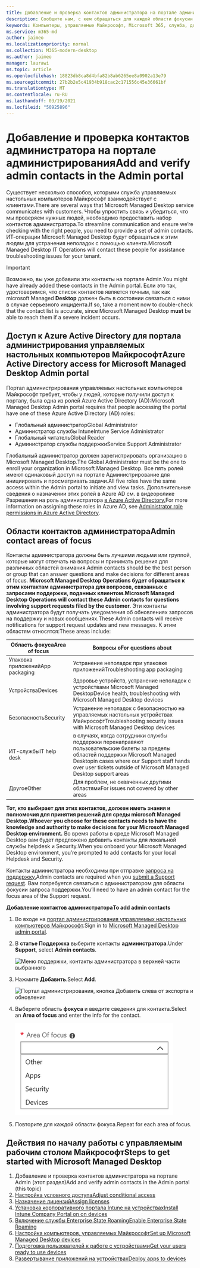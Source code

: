 ```yaml
---
title: Добавление и проверка контактов администратора на портале администрирования
description: Сообщите нам, с кем обращаться для каждой области фокусии.
keywords: Компьютеры, управляемые Майкрософт, Microsoft 365, служба, документация
ms.service: m365-md
author: jaimeo
ms.localizationpriority: normal
ms.collection: M365-modern-desktop
ms.author: jaimeo
manager: laurawi
ms.topic: article
ms.openlocfilehash: 18823db8ca8d4bfa82b8ab6265ee8a0902a13e79
ms.sourcegitcommit: 27b2b2e5c41934b918cac2c171556c45e36661bf
ms.translationtype: MT
ms.contentlocale: ru-RU
ms.lasthandoff: 03/19/2021
ms.locfileid: "50925896"
---
```

# <a name="add-and-verify-admin-contacts-in-the-admin-portal"></a><span data-ttu-id="1065a-104">Добавление и проверка контактов администратора на портале администрирования</span><span class="sxs-lookup"><span data-stu-id="1065a-104">Add and verify admin contacts in the Admin portal</span></span>

<span data-ttu-id="1065a-105">Существует несколько способов, которыми служба управляемых настольных компьютеров Майкрософт взаимодействует с клиентами.</span><span class="sxs-lookup"><span data-stu-id="1065a-105">There are several ways that Microsoft Managed Desktop service communicates with customers.</span></span> <span data-ttu-id="1065a-106">Чтобы упростить связь и убедиться, что мы проверяем нужных людей, необходимо предоставить набор контактов администратора.</span><span class="sxs-lookup"><span data-stu-id="1065a-106">To streamline communication and ensure we’re checking with the right people, you need to provide a set of admin contacts.</span></span> <span data-ttu-id="1065a-107">ИТ-операции Microsoft Managed Desktop будут обращаться к этим людям для устранения неполадок с помощью клиента.</span><span class="sxs-lookup"><span data-stu-id="1065a-107">Microsoft Managed Desktop IT Operations will contact these people for assistance troubleshooting issues for your tenant.</span></span>

> [!IMPORTANT]
> <span data-ttu-id="1065a-108">Возможно, вы уже добавили эти контакты на портале Admin.</span><span class="sxs-lookup"><span data-stu-id="1065a-108">You might have already added these contacts in the Admin portal.</span></span> <span data-ttu-id="1065a-109">Если это так, удостоверимся, что список контактов является точным, так как microsoft Managed **Desktop** должен быть в состоянии связаться с ними в случае серьезного инцидента.</span><span class="sxs-lookup"><span data-stu-id="1065a-109">If so, take a moment now to double-check that the contact list is accurate, since Microsoft Managed Desktop **must** be able to reach them if a severe incident occurs.</span></span>

## <a name="azure-active-directory-access-for-microsoft-managed-desktop-admin-portal"></a><span data-ttu-id="1065a-110">Доступ к Azure Active Directory для портала администрирования управляемых настольных компьютеров Майкрософт</span><span class="sxs-lookup"><span data-stu-id="1065a-110">Azure Active Directory access for Microsoft Managed Desktop Admin portal</span></span>

<span data-ttu-id="1065a-111">Портал администрирования управляемых настольных компьютеров Майкрософт требует, чтобы у людей, которые получили доступ к порталу, была одна из ролей Azure Active Directory (AD):</span><span class="sxs-lookup"><span data-stu-id="1065a-111">Microsoft Managed Desktop Admin portal requires that people accessing the portal have one of these Azure Active Directory (AD) roles:</span></span>
- <span data-ttu-id="1065a-112">Глобальный администратор</span><span class="sxs-lookup"><span data-stu-id="1065a-112">Global Administrator</span></span>
- <span data-ttu-id="1065a-113">Администратор службы Intune</span><span class="sxs-lookup"><span data-stu-id="1065a-113">Intune Service Administrator</span></span>
- <span data-ttu-id="1065a-114">Глобальный читатель</span><span class="sxs-lookup"><span data-stu-id="1065a-114">Global Reader</span></span>
- <span data-ttu-id="1065a-115">Администратор службы поддержки</span><span class="sxs-lookup"><span data-stu-id="1065a-115">Service Support Administrator</span></span>

<span data-ttu-id="1065a-116">Глобальный администратор должен зарегистрировать организацию в Microsoft Managed Desktop.</span><span class="sxs-lookup"><span data-stu-id="1065a-116">The Global Administrator must be the one to enroll your organization in Microsoft Managed Desktop.</span></span> <span data-ttu-id="1065a-117">Все пять ролей имеют одинаковый доступ на портале Администрирование для инициировать и просматривать задачи.</span><span class="sxs-lookup"><span data-stu-id="1065a-117">All five roles have the same access within the Admin portal to initiate and view tasks.</span></span> <span data-ttu-id="1065a-118">Дополнительные сведения о назначении этих ролей в Azure AD см. в видеоролике Разрешения на роль администратора [в Azure Active Directory.](/azure/active-directory/users-groups-roles/directory-assign-admin-roles)</span><span class="sxs-lookup"><span data-stu-id="1065a-118">For more information on assigning these roles in Azure AD, see [Administrator role permissions in Azure Active Directory](/azure/active-directory/users-groups-roles/directory-assign-admin-roles).</span></span> 

## <a name="admin-contact-areas-of-focus"></a><span data-ttu-id="1065a-119">Области контактов администратора</span><span class="sxs-lookup"><span data-stu-id="1065a-119">Admin contact areas of focus</span></span>

<span data-ttu-id="1065a-120">Контакты администратора должны быть лучшими людьми или группой, которые могут отвечать на вопросы и принимать решения для различных областей внимания.</span><span class="sxs-lookup"><span data-stu-id="1065a-120">Admin contacts should be the best person or group that can answer questions and make decisions for different areas of focus.</span></span> <span data-ttu-id="1065a-121">**Microsoft Managed Desktop Operations будет обращаться к этим контактам администратора для вопросов, связанных с запросами поддержки, поданных клиентом.**</span><span class="sxs-lookup"><span data-stu-id="1065a-121">**Microsoft Managed Desktop Operations will contact these Admin contacts for questions involving support requests filed by the customer.**</span></span> <span data-ttu-id="1065a-122">Эти контакты администратора будут получать уведомления об обновлениях запросов на поддержку и новых сообщениях.</span><span class="sxs-lookup"><span data-stu-id="1065a-122">These Admin contacts will receive notifications for support request updates and new messages.</span></span> <span data-ttu-id="1065a-123">К этим областям относятся:</span><span class="sxs-lookup"><span data-stu-id="1065a-123">These areas include:</span></span>

<span data-ttu-id="1065a-124">Область фокуса</span><span class="sxs-lookup"><span data-stu-id="1065a-124">Area of focus</span></span> | <span data-ttu-id="1065a-125">Вопросы о</span><span class="sxs-lookup"><span data-stu-id="1065a-125">For questions about</span></span>
--- | ---
<span data-ttu-id="1065a-126">Упаковка приложений</span><span class="sxs-lookup"><span data-stu-id="1065a-126">App packaging</span></span> | <span data-ttu-id="1065a-127">Устранение неполадок при упаковке приложений</span><span class="sxs-lookup"><span data-stu-id="1065a-127">Troubleshooting app packaging</span></span>
<span data-ttu-id="1065a-128">Устройства</span><span class="sxs-lookup"><span data-stu-id="1065a-128">Devices</span></span> | <span data-ttu-id="1065a-129">Здоровье устройств, устранение неполадок с устройствами Microsoft Managed Desktop</span><span class="sxs-lookup"><span data-stu-id="1065a-129">Device health, troubleshooting with Microsoft Managed Desktop devices</span></span>
<span data-ttu-id="1065a-130">Безопасность</span><span class="sxs-lookup"><span data-stu-id="1065a-130">Security</span></span> | <span data-ttu-id="1065a-131">Устранение неполадок с безопасностью на управляемых настольных устройствах Майкрософт</span><span class="sxs-lookup"><span data-stu-id="1065a-131">Troubleshooting security issues with Microsoft Managed Desktop devices</span></span>
<span data-ttu-id="1065a-132">ИТ-службы</span><span class="sxs-lookup"><span data-stu-id="1065a-132">IT help desk</span></span> | <span data-ttu-id="1065a-133">в случаях, когда сотрудники службы поддержки перенаправяют пользовательские билеты за пределы областей поддержки Microsoft Managed Desktop</span><span class="sxs-lookup"><span data-stu-id="1065a-133">in cases where our Support staff hands over user tickets outside of Microsoft Managed Desktop support areas</span></span> 
<span data-ttu-id="1065a-134">Другое</span><span class="sxs-lookup"><span data-stu-id="1065a-134">Other</span></span> | <span data-ttu-id="1065a-135">Для проблем, не охваченных другими областями</span><span class="sxs-lookup"><span data-stu-id="1065a-135">For issues not covered by other areas</span></span>

<span data-ttu-id="1065a-136">**Тот, кто выбирает для этих контактов, должен иметь знания и полномочия для принятия решений для среды microsoft Managed Desktop.**</span><span class="sxs-lookup"><span data-stu-id="1065a-136">**Whoever you choose for these contacts needs to have the knowledge and authority to make decisions for your Microsoft Managed Desktop environment.**</span></span> <span data-ttu-id="1065a-137">Во время работы в среде Microsoft Managed Desktop вам будет предложено добавить контакты для локальной службы helpdesk и Security.</span><span class="sxs-lookup"><span data-stu-id="1065a-137">When you onboard your Microsoft Managed Desktop environment, you’re prompted to add contacts for your local Helpdesk and Security.</span></span> 

<span data-ttu-id="1065a-138">Контакты администратора необходимы при отправке [запроса на поддержку.](../service-description/support.md)</span><span class="sxs-lookup"><span data-stu-id="1065a-138">Admin contacts are required when you [submit a Support request](../service-description/support.md).</span></span> <span data-ttu-id="1065a-139">Вам потребуется связаться с администратором для области фокусии запроса поддержки.</span><span class="sxs-lookup"><span data-stu-id="1065a-139">You’ll need to have an admin contact for the focus area of the Support request.</span></span> 

<span data-ttu-id="1065a-140">**Добавление контактов администратора**</span><span class="sxs-lookup"><span data-stu-id="1065a-140">**To add admin contacts**</span></span>

1.  <span data-ttu-id="1065a-141">Во входе на [портал администрирования управляемых настольных компьютеров Майкрософт](https://aka.ms/mwaasportal).</span><span class="sxs-lookup"><span data-stu-id="1065a-141">Sign in to [Microsoft Managed Desktop admin portal](https://aka.ms/mwaasportal).</span></span> 

2.  <span data-ttu-id="1065a-142">В **статье Поддержка** выберите контакты **администратора**.</span><span class="sxs-lookup"><span data-stu-id="1065a-142">Under **Support**, select **Admin contacts**.</span></span> 

    ![Меню поддержки, контакты администратора в верхней части выбранного](../../media/admincontacts.png)

3. <span data-ttu-id="1065a-144">Нажмите **Добавить**.</span><span class="sxs-lookup"><span data-stu-id="1065a-144">Select **Add**.</span></span>

    ![Портал администрирования, кнопка Добавить слева от экспорта и обновления](../../media/adminadd.png)

4.  <span data-ttu-id="1065a-146">Выберите область **фокуса** и введите сведения для контакта.</span><span class="sxs-lookup"><span data-stu-id="1065a-146">Select an **Area of focus** and enter the info for the contact.</span></span> 

    ![список областей фокусиза, таких как Other, Apps и Security](../../media/areaoffocus.png)

5. <span data-ttu-id="1065a-148">Повторите для каждой области фокуса.</span><span class="sxs-lookup"><span data-stu-id="1065a-148">Repeat for each area of focus.</span></span> 

## <a name="steps-to-get-started-with-microsoft-managed-desktop"></a><span data-ttu-id="1065a-149">Действия по началу работы с управляемым рабочим столом Майкрософт</span><span class="sxs-lookup"><span data-stu-id="1065a-149">Steps to get started with Microsoft Managed Desktop</span></span>

1. <span data-ttu-id="1065a-150">Добавление и проверка контактов администратора на портале Admin (этот раздел)</span><span class="sxs-lookup"><span data-stu-id="1065a-150">Add and verify admin contacts in the Admin portal (this topic)</span></span>
2. [<span data-ttu-id="1065a-151">Настройка условного доступа</span><span class="sxs-lookup"><span data-stu-id="1065a-151">Adjust conditional access</span></span>](conditional-access.md)
3. [<span data-ttu-id="1065a-152">Назначение лицензий</span><span class="sxs-lookup"><span data-stu-id="1065a-152">Assign licenses</span></span>](assign-licenses.md)
4. [<span data-ttu-id="1065a-153">Установка корпоративного портала Intune на устройствах</span><span class="sxs-lookup"><span data-stu-id="1065a-153">Install Intune Company Portal on on devices</span></span>](company-portal.md)
5. [<span data-ttu-id="1065a-154">Включение службы Enterprise State Roaming</span><span class="sxs-lookup"><span data-stu-id="1065a-154">Enable Enterprise State Roaming</span></span>](enterprise-state-roaming.md)
6. [<span data-ttu-id="1065a-155">Настройка компьютеров, управляемых Майкрософт</span><span class="sxs-lookup"><span data-stu-id="1065a-155">Set up Microsoft Managed Desktop devices</span></span>](set-up-devices.md)
7. [<span data-ttu-id="1065a-156">Подготовка пользователей к работе с устройствами</span><span class="sxs-lookup"><span data-stu-id="1065a-156">Get your users ready to use devices</span></span>](get-started-devices.md)
8. [<span data-ttu-id="1065a-157">Развертывание приложений на устройствах</span><span class="sxs-lookup"><span data-stu-id="1065a-157">Deploy apps to devices</span></span>](deploy-apps.md)